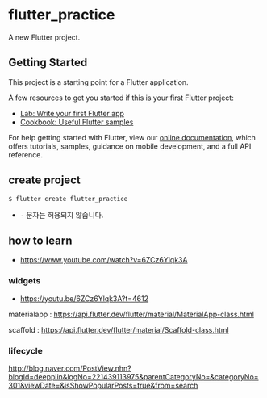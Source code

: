 # flutter_practice

A new Flutter project.

## Getting Started

This project is a starting point for a Flutter application.

A few resources to get you started if this is your first Flutter project:

- [Lab: Write your first Flutter app](https://flutter.dev/docs/get-started/codelab)
- [Cookbook: Useful Flutter samples](https://flutter.dev/docs/cookbook)

For help getting started with Flutter, view our
[online documentation](https://flutter.dev/docs), which offers tutorials,
samples, guidance on mobile development, and a full API reference.

## create project

```
$ flutter create flutter_practice
```

- `-` 문자는 허용되지 않습니다.

## how to learn

- https://www.youtube.com/watch?v=6ZCz6Ylqk3A

### widgets

- https://youtu.be/6ZCz6Ylqk3A?t=4612

materialapp : https://api.flutter.dev/flutter/material/MaterialApp-class.html

scaffold : https://api.flutter.dev/flutter/material/Scaffold-class.html

### lifecycle

http://blog.naver.com/PostView.nhn?blogId=deepplin&logNo=221439113975&parentCategoryNo=&categoryNo=301&viewDate=&isShowPopularPosts=true&from=search
